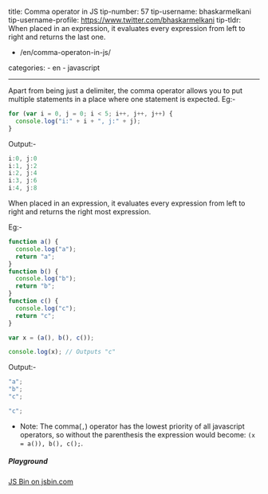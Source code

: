 title: Comma operator in JS
tip-number: 57
tip-username: bhaskarmelkani
tip-username-profile: https://www.twitter.com/bhaskarmelkani
tip-tldr: When placed in an expression, it evaluates every expression from left to right and returns the last one.

- /en/comma-operaton-in-js/

categories: - en - javascript

---

Apart from being just a delimiter, the comma operator allows you to put multiple statements in a place where one statement is expected.
Eg:-

```js
for (var i = 0, j = 0; i < 5; i++, j++, j++) {
  console.log("i:" + i + ", j:" + j);
}
```

Output:-

```js
i:0, j:0
i:1, j:2
i:2, j:4
i:3, j:6
i:4, j:8
```

When placed in an expression, it evaluates every expression from left to right and returns the right most expression.

Eg:-

```js
function a() {
  console.log("a");
  return "a";
}
function b() {
  console.log("b");
  return "b";
}
function c() {
  console.log("c");
  return "c";
}

var x = (a(), b(), c());

console.log(x); // Outputs "c"
```

Output:-

```js
"a";
"b";
"c";

"c";
```

- Note: The comma(`,`) operator has the lowest priority of all javascript operators, so without the parenthesis the expression would become: `(x = a()), b(), c();`.

##### Playground

<div>
  <a class="jsbin-embed" href="http://jsbin.com/vimogap/embed?js,console">JS Bin on jsbin.com</a><script src="http://static.jsbin.com/js/embed.min.js?3.39.11"></script>
</div>
